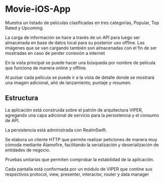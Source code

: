 # Movie-iOS-App

Muestra un listado de películas clasificadas en tres categorías, Popular, Top Rated y Upcoming.

La carga de información se hace a través de un API para luego ser almacenada en base de datos local para su posterior uso offline. 
Las imágenes que se van cargando también son almacenadas con el fin de ser mostradas en caso de perder conexión a internet

En la vista principal se puede hacer una búsqueda por nombre de película que funciona de manera online y offline.

Al pulsar cada película se puede ir a la vista de detalle donde se mostrará una imagen adicional, añó de lanzamiento, puntaje y resumen.


## Estructura

La aplicación está construida sobre el patrón de arquitectura VIPER, agregando una capa adicional de servicio para la persistencia y el consumo de API.

La persistencia está administrada con RealmSwift.

Se elabora un cliente HTTP que permite realizar peticiones de manera muy cómoda mediante Alamofire, facilitando la serialización y deserialización de entidades de negocio.

Pruebas unitarias que permiten comprobar la estabilidad de la aplicación.

Cada pantalla está conformada por un módulo de VIPER que contine sus respectivos protocol, view, presenter, interactor, router y data manager



